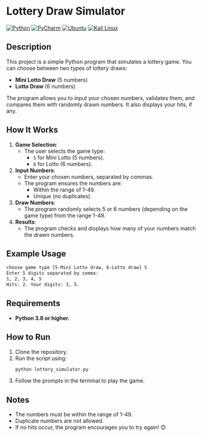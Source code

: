 # Lottery Draw Simulator
[![Python](https://img.shields.io/badge/Python-3.12-blue?logo=python&logoColor=white)](https://www.python.org/)
[![PyCharm](https://img.shields.io/badge/PyCharm-2025.1-blue?logo=jetbrains&logoColor=white)](https://www.jetbrains.com/pycharm/)
[![Ubuntu](https://img.shields.io/badge/Ubuntu-24.04.1_LTS-E95420?logo=ubuntu&logoColor=white)](https://ubuntu.com/)
[![Kali Linux](https://img.shields.io/badge/Kali_Linux-2025.1-557C99?logo=kali-linux&logoColor=white)](https://www.kali.org/)

## Description  
This project is a simple Python program that simulates a lottery game. You can choose between two types of lottery draws:  
- **Mini Lotto Draw** (5 numbers)  
- **Lotto Draw** (6 numbers)  

The program allows you to input your chosen numbers, validates them, and compares them with randomly drawn numbers. It also displays your hits, if any.

## How It Works  
1. **Game Selection**:  
   - The user selects the game type:  
     - `5` for Mini Lotto (5 numbers).  
     - `6` for Lotto (6 numbers).  
2. **Input Numbers**:  
   - Enter your chosen numbers, separated by commas.  
   - The program ensures the numbers are:  
     - Within the range of 1-49.  
     - Unique (no duplicates).  
3. **Draw Numbers**:  
   - The program randomly selects 5 or 6 numbers (depending on the game type) from the range 1-49.  
4. **Results**:  
   - The program checks and displays how many of your numbers match the drawn numbers.  

## Example Usage  
```bash
choose game type [5-Mini Lotto draw, 6-Lotto draw] 5
Enter 5 digits separated by comma:
1, 2, 3, 4, 5
Hits: 2. Your digits: 3, 5.
```

## Requirements
- **Python 3.8 or higher.**

## How to Run  
1. Clone the repository.  
2. Run the script using:  
   ```bash
   python lottery_simulator.py
   ```
3. Follow the prompts in the terminal to play the game.

## Notes  
- The numbers must be within the range of 1-49.  
- Duplicate numbers are not allowed.  
- If no hits occur, the program encourages you to try again! 😊
